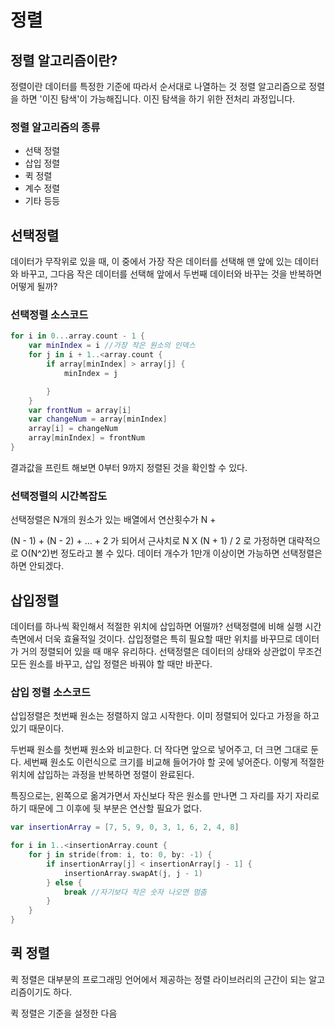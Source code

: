 # 정렬

## 정렬 알고리즘이란? 
정렬이란 데이터를 특정한 기준에 따라서 순서대로 나열하는 것
정렬 알고리즘으로 정렬을 하면 '이진 탐색'이 가능해집니다. 이진 탐색을 하기 위한 전처리 과정입니다. 

### 정렬 알고리즘의 종류
- 선택 정렬
- 삽입 정렬
- 퀵 정렬
- 계수 정렬
- 기타 등등

## 선택정렬

데이터가 무작위로 있을 때, 이 중에서 가장 작은 데이터를 선택해 맨 앞에 있는 데이터와 바꾸고, 그다음 작은 데이터를 선택해 앞에서 두번째 데이터와 바꾸는 것을 반복하면 어떻게 될까?

### 선택정렬 소스코드
```Swift
for i in 0...array.count - 1 {
    var minIndex = i //가장 작은 원소의 인덱스
    for j in i + 1..<array.count {
        if array[minIndex] > array[j] {
            minIndex = j

        }
    }
    var frontNum = array[i]
    var changeNum = array[minIndex]
    array[i] = changeNum
    array[minIndex] = frontNum
}
```

결과값을 프린트 해보면 0부터 9까지 정렬된 것을 확인할 수 있다. 

### 선택정렬의 시간복잡도
선택정렬은 N개의 원소가 있는 배열에서 연산횟수가 N + 

(N - 1) + (N - 2) + ... + 2 가 되어서 
근사치로 N X (N + 1) / 2 로 가정하면 대략적으로 O(N^2)번 정도라고 볼 수 있다. 데이터 개수가 1만개 이상이면 가능하면 선택정렬은 하면 안되겠다.

## 삽입정렬

데이터를 하나씩 확인해서 적절한 위치에 삽입하면 어떨까? 선택정렬에 비해 실행 시간 측면에서 더욱 효율적일 것이다. 삽입정렬은 특히 필요할 때만 위치를 바꾸므로 데이터가 거의 정렬되어 있을 때 매우 유리하다. 선택정렬은 데이터의 상태와 상관없이 무조건 모든 원소를 바꾸고, 삽입 정렬은 바꿔야 할 때만 바꾼다. 

### 삽입 정렬 소스코드
삽입정렬은 첫번째 원소는 정렬하지 않고 시작한다. 이미 정렬되어 있다고 가정을 하고 있기 때문이다. 

두번째 원소를 첫번째 원소와 비교한다. 더 작다면 앞으로 넣어주고, 더 크면 그대로 둔다. 세번째 원소도 이런식으로 크기를 비교해 들어가야 할 곳에 넣어준다. 이렇게 적절한 위치에 삽입하는 과정을 반복하면 정렬이 완료된다. 

특징으로는, 왼쪽으로 옮겨가면서 자신보다 작은 원소를 만나면 그 자리를 자기 자리로 하기 때문에 그 이후에 뒷 부분은 연산할 필요가 없다. 

```Swift
var insertionArray = [7, 5, 9, 0, 3, 1, 6, 2, 4, 8]

for i in 1..<insertionArray.count {
    for j in stride(from: i, to: 0, by: -1) {
        if insertionArray[j] < insertionArray[j - 1] {
            insertionArray.swapAt(j, j - 1)
        } else {
            break //자기보다 작은 숫자 나오면 멈춤
        }
    }
}
```

## 퀵 정렬

퀵 정렬은 대부분의 프로그래밍 언어에서 제공하는 정렬 라이브러리의 근간이 되는 알고리즘이기도 하다. 

퀵 정렬은 기준을 설정한 다음 